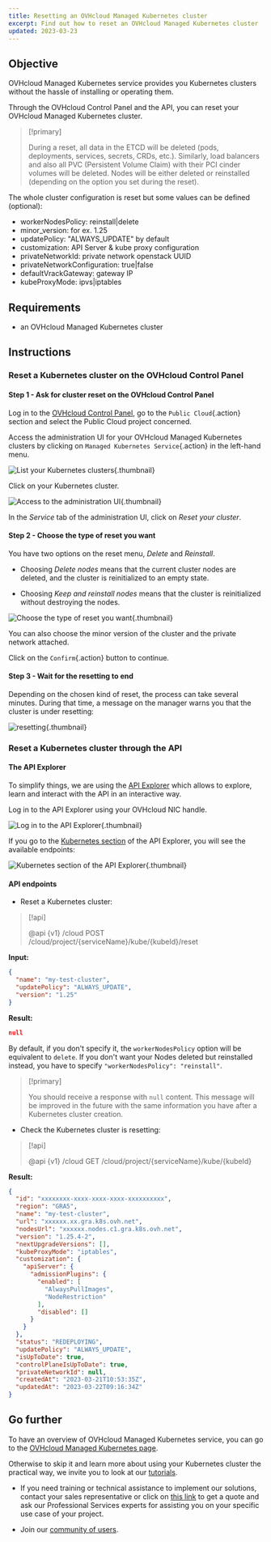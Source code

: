 ```yaml
---
title: Resetting an OVHcloud Managed Kubernetes cluster
excerpt: Find out how to reset an OVHcloud Managed Kubernetes cluster
updated: 2023-03-23
---
```


<style>
 pre {
     font-size: 14px;
 }
 pre.console {
   background-color: #300A24; 
   color: #ccc;
   font-family: monospace;
   padding: 5px;
   margin-bottom: 5px;
 }
 pre.console code {
   border: solid 0px transparent;
   font-family: monospace !important;
 }
 .small {
     font-size: 0.75em;
 }
</style>

## Objective

OVHcloud Managed Kubernetes service provides you Kubernetes clusters without the hassle of installing or operating them.

Through the OVHcloud Control Panel and the API, you can reset your OVHcloud Managed Kubernetes cluster.

> [!primary]
>
> During a reset, all data in the ETCD will be deleted (pods, deployments, services, secrets, CRDs, etc.). Similarly, load balancers and also all PVC (Persistent Volume Claim) with their PCI cinder volumes will be deleted.
> Nodes will be either deleted or reinstalled (depending on the option you set during the reset).

The whole cluster configuration is reset but some values can be defined (optional):

- workerNodesPolicy: reinstall|delete
- minor_version: for ex. 1.25
- updatePolicy: "ALWAYS_UPDATE" by default
- customization: API Server & kube proxy configuration
- privateNetworkId: private network openstack UUID
- privateNetworkConfiguration: true|false
- defaultVrackGateway: gateway IP
- kubeProxyMode: ipvs|iptables

## Requirements

- an OVHcloud Managed Kubernetes cluster

## Instructions

### Reset a Kubernetes cluster on the OVHcloud Control Panel

#### Step 1 - Ask for cluster reset on the OVHcloud Control Panel 

Log in to the [OVHcloud Control Panel](https://ca.ovh.com/auth/?action=gotomanager&from=https://www.ovh.com/world/&ovhSubsidiary=we), go to the `Public Cloud`{.action} section and select the Public Cloud project concerned.

Access the administration UI for your OVHcloud Managed Kubernetes clusters by clicking on `Managed Kubernetes Service`{.action} in the left-hand menu.

![List your Kubernetes clusters](resetting-a-cluster_images_clusters.png){.thumbnail}

Click on your Kubernetes cluster.

![Access to the administration UI](resetting_a_cluster-01.png){.thumbnail}

In the *Service* tab of the administration UI, click on *Reset your cluster*.

#### Step 2 - Choose the type of reset you want

You have two options on the reset menu, *Delete* and *Reinstall*. 

- Choosing *Delete nodes* means that the current cluster nodes are deleted, and the cluster is reinitialized to an empty state.

- Choosing *Keep and reinstall nodes* means that the cluster is reinitialized without destroying the nodes.

![Choose the type of reset you want](resetting_a_cluster-03.png){.thumbnail}

You can also choose the minor version of the cluster and the private network attached.

Click on the `Confirm`{.action} button to continue.

#### Step 3 - Wait for the resetting to end 

Depending on the chosen kind of reset, the process can take several minutes. During that time, a message on the manager warns you that the cluster is under resetting:

![resetting](resetting_a_cluster-04.png){.thumbnail}

### Reset a Kubernetes cluster through the API

#### The API Explorer

To simplify things, we are using the [API Explorer](https://api.ovh.com/) which allows to explore, learn and interact with the API in an interactive way.

Log in to the API Explorer using your OVHcloud NIC handle.

![Log in to the API Explorer](resetting-a-cluster_images_kubernetes-quickstart-api-ovh-com-001.png){.thumbnail}

If you go to the [Kubernetes section](https://api.ovh.com/console/#/cloud/project/%7BserviceName%7D/kube~GET) of the API Explorer, you will see the available endpoints:

![Kubernetes section of the API Explorer](resetting-a-cluster_images_kubernetes-quickstart-api-ovh-com-002.png){.thumbnail}

#### API endpoints

- Reset a Kubernetes cluster:

> [!api]
>
> @api {v1} /cloud POST /cloud/project/{serviceName}/kube/{kubeId}/reset
>

**Input:**
```json
{
  "name": "my-test-cluster",
  "updatePolicy": "ALWAYS_UPDATE",
  "version": "1.25"
}
```

**Result:**
```json
null
```

By default, if you don't specify it, the `workerNodesPolicy` option will be equivalent to `delete`. If you don't want your Nodes deleted but reinstalled instead, you have to specify `"workerNodesPolicy": "reinstall"`.

> [!primary]
>
> You should receive a response with `null` content. This message will be improved in the future with the same information you have after a Kubernetes cluster creation.

- Check the Kubernetes cluster is resetting:

> [!api]
>
> @api {v1} /cloud GET /cloud/project/{serviceName}/kube/{kubeId}
>

**Result:**
```json
{
  "id": "xxxxxxxx-xxxx-xxxx-xxxx-xxxxxxxxxx",
  "region": "GRA5",
  "name": "my-test-cluster",
  "url": "xxxxxx.xx.gra.k8s.ovh.net",
  "nodesUrl": "xxxxxx.nodes.c1.gra.k8s.ovh.net",
  "version": "1.25.4-2",
  "nextUpgradeVersions": [],
  "kubeProxyMode": "iptables",
  "customization": {
    "apiServer": {
      "admissionPlugins": {
        "enabled": [
          "AlwaysPullImages",
          "NodeRestriction"
        ],
        "disabled": []
      }
    }
  },
  "status": "REDEPLOYING",
  "updatePolicy": "ALWAYS_UPDATE",
  "isUpToDate": true,
  "controlPlaneIsUpToDate": true,
  "privateNetworkId": null,
  "createdAt": "2023-03-21T10:53:35Z",
  "updatedAt": "2023-03-22T09:16:34Z"
}
```

## Go further

To have an overview of OVHcloud Managed Kubernetes service, you can go to the [OVHcloud Managed Kubernetes page](https://www.ovhcloud.com/en/public-cloud/kubernetes/).

Otherwise to skip it and learn more about using your Kubernetes cluster the practical way, we invite you to look at our [tutorials](public-cloud-containers-orchestration-managed-kubernetes-k8s1.).

- If you need training or technical assistance to implement our solutions, contact your sales representative or click on [this link](https://www.ovhcloud.com/en/professional-services/) to get a quote and ask our Professional Services experts for assisting you on your specific use case of your project.

- Join our [community of users](https://community.ovh.com/en/).
